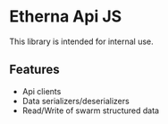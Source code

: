 # Etherna Api JS

This library is intended for internal use.

## Features
- Api clients
- Data serializers/deserializers
- Read/Write of swarm structured data
